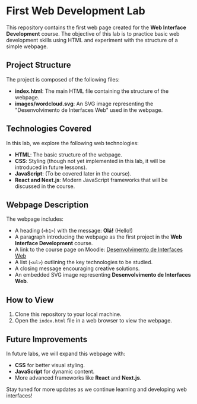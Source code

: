 # First Web Development Lab

This repository contains the first web page created for the **Web Interface Development** course. The objective of this lab is to practice basic web development skills using HTML and experiment with the structure of a simple webpage.

## Project Structure

The project is composed of the following files:

- **index.html**: The main HTML file containing the structure of the webpage.
- **images/wordcloud.svg**: An SVG image representing the "Desenvolvimento de Interfaces Web" used in the webpage.

## Technologies Covered

In this lab, we explore the following web technologies:

- **HTML**: The basic structure of the webpage.
- **CSS**: Styling (though not yet implemented in this lab, it will be introduced in future lessons).
- **JavaScript**: (To be covered later in the course).
- **React and Next.js**: Modern JavaScript frameworks that will be discussed in the course.

## Webpage Description

The webpage includes:

- A heading (`<h1>`) with the message: **Olá!** (Hello!)
- A paragraph introducing the webpage as the first project in the **Web Interface Development** course.
- A link to the course page on Moodle: [Desenvolvimento de Interfaces Web](https://moodle.ensinolusofona.pt/course/view.php?id=28717)
- A list (`<ul>`) outlining the key technologies to be studied.
- A closing message encouraging creative solutions.
- An embedded SVG image representing **Desenvolvimento de Interfaces Web**.

## How to View

1. Clone this repository to your local machine.
2. Open the `index.html` file in a web browser to view the webpage.

## Future Improvements

In future labs, we will expand this webpage with:

- **CSS** for better visual styling.
- **JavaScript** for dynamic content.
- More advanced frameworks like **React** and **Next.js**.

Stay tuned for more updates as we continue learning and developing web interfaces!
